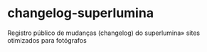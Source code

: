 # changelog-superlumina
Registro público de mudanças (changelog) do superlumina» sites otimizados para fotógrafos
